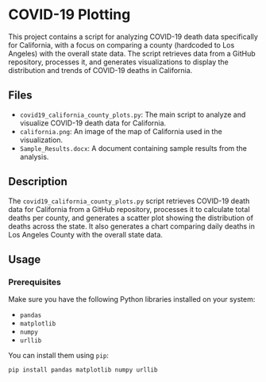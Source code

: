# COVID-19 Plotting

This project contains a script for analyzing COVID-19 death data specifically for California, with a focus on comparing a county (hardcoded to Los Angeles) with the overall state data. The script retrieves data from a GitHub repository, processes it, and generates visualizations to display the distribution and trends of COVID-19 deaths in California.

## Files

- `covid19_california_county_plots.py`: The main script to analyze and visualize COVID-19 death data for California.
- `california.png`: An image of the map of California used in the visualization.
- `Sample_Results.docx`: A document containing sample results from the analysis.

## Description

The `covid19_california_county_plots.py` script retrieves COVID-19 death data for California from a GitHub repository, processes it to calculate total deaths per county, and generates a scatter plot showing the distribution of deaths across the state. It also generates a chart comparing daily deaths in Los Angeles County with the overall state data.

## Usage

### Prerequisites

Make sure you have the following Python libraries installed on your system:

- `pandas`
- `matplotlib`
- `numpy`
- `urllib`

You can install them using `pip`:

```sh
pip install pandas matplotlib numpy urllib
